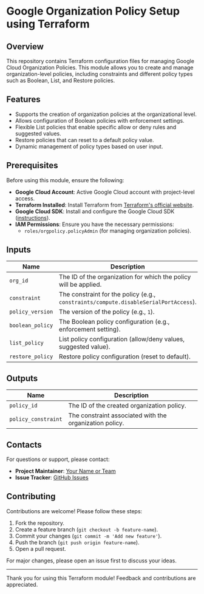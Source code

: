 # Google Organization Policy Setup using Terraform

## Overview

This repository contains Terraform configuration files for managing Google Cloud Organization Policies. This module allows you to create and manage organization-level policies, including constraints and different policy types such as Boolean, List, and Restore policies.

## Features

- Supports the creation of organization policies at the organizational level.
- Allows configuration of Boolean policies with enforcement settings.
- Flexible List policies that enable specific allow or deny rules and suggested values.
- Restore policies that can reset to a default policy value.
- Dynamic management of policy types based on user input.

## Prerequisites

Before using this module, ensure the following:

- **Google Cloud Account**: Active Google Cloud account with project-level access.
- **Terraform Installed**: Install Terraform from [Terraform's official website](https://www.terraform.io/downloads.html).
- **Google Cloud SDK**: Install and configure the Google Cloud SDK ([instructions](https://cloud.google.com/sdk/docs/install)).
- **IAM Permissions**: Ensure you have the necessary permissions:
  - `roles/orgpolicy.policyAdmin` (for managing organization policies).

## Inputs

| Name                           | Description                                                                              | Type     | Default | Required |
|---------------------------------|-----------------------------------------------------------------------------------------|----------|---------|----------|
| `org_id`                        | The ID of the organization for which the policy will be applied.                        | `string` | n/a     | Yes      |
| `constraint`                    | The constraint for the policy (e.g., `constraints/compute.disableSerialPortAccess`).    | `string` | n/a     | Yes      |
| `policy_version`                | The version of the policy (e.g., `1`).                                                  | `string` | n/a     | Yes      |
| `boolean_policy`                | The Boolean policy configuration (e.g., enforcement setting).                           | `list`   | `[]`    | No       |
| `list_policy`                   | List policy configuration (allow/deny values, suggested value).                         | `list`   | `[]`    | No       |
| `restore_policy`                | Restore policy configuration (reset to default).                                        | `list`   | `[]`    | No       |

## Outputs

| Name                     | Description                                            |
|--------------------------|--------------------------------------------------------|
| `policy_id`              | The ID of the created organization policy.             |
| `policy_constraint`      | The constraint associated with the organization policy.|

## Contacts

For questions or support, please contact:

- **Project Maintainer**: [Your Name or Team](mailto:support@example.com)
- **Issue Tracker**: [GitHub Issues](https://github.com/your-repo/issues)

## Contributing

Contributions are welcome! Please follow these steps:

1. Fork the repository.
2. Create a feature branch (`git checkout -b feature-name`).
3. Commit your changes (`git commit -m 'Add new feature'`).
4. Push the branch (`git push origin feature-name`).
5. Open a pull request.

For major changes, please open an issue first to discuss your ideas.

---

Thank you for using this Terraform module! Feedback and contributions are appreciated.

